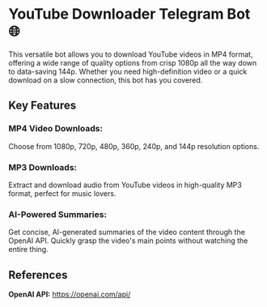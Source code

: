
# YouTube Downloader Telegram Bot 🌐

This versatile bot allows you to download YouTube videos in MP4 format, offering a wide range of quality options from crisp 1080p all the way down to data-saving 144p. Whether you need high-definition video or a quick download on a slow connection, this bot has you covered.


## Key Features

### MP4 Video Downloads: 
Choose from 1080p, 720p, 480p, 360p, 240p, and 144p resolution options.
### MP3 Downloads: 
Extract and download audio from YouTube videos in high-quality MP3 format, perfect for music lovers.
### AI-Powered Summaries: 
Get concise, AI-generated summaries of the video content through the OpenAI API. Quickly grasp the video's main points without watching the entire thing.




## References



**OpenAI API:** https://openai.com/api/



